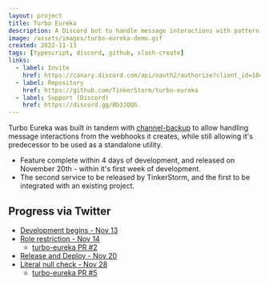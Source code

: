 ```yaml
---
layout: project
title: Turbo Eureka
description: A Discord bot to handle message interactions with pattern triggers for user-defined responses.
image: /assets/images/turbo-eureka-demo.gif
created: 2022-11-13
tags: [typescript, discord, github, slash-create]
links:
  - label: Invite
    href: https://canary.discord.com/api/oauth2/authorize?client_id=1041078465274847312&permissions=275683526656&scope=applications.commands%20bot
  - label: Repository
    href: https://github.com/TinkerStorm/turbo-eureka
  - label: Support (Discord)
    href: https://discord.gg/Bb3JQQG
---
```


Turbo Eureka was built in tandem with [channel-backup](channel-backup.md) to allow handling message interactions from the webhooks it creates, while still allowing it's predecessor to be used as a standalone utility.

- Feature complete within 4 days of development, and released on November 20th - within it's first week of development.
- The second service to be released by TinkerStorm, and the first to be integrated with an existing project.

## Progress via Twitter

- [Development begins - Nov 13](https://twitter.com/TinkerStorm/status/1591814958123294722)
- [Role restriction - Nov 14](https://twitter.com/SudoJunior/status/1592142037360726016)
  - [turbo-eureka PR #2](https://github.com/TinkerStorm/turbo-eureka/pull/2)
- [Release and Deploy - Nov 20](https://twitter.com/TinkerStorm/status/1594380990973108225)
- [Literal null check - Nov 28](https://twitter.com/TinkerStorm/status/1597266141793001472)
  - [turbo-eureka PR #5](https://github.com/TinkerStorm/turbo-eureka/pull/5)
